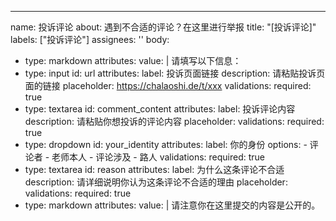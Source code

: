 ---
name: 投诉评论
about: 遇到不合适的评论？在这里进行举报
title: "[投诉评论]"
labels: ["投诉评论"]
assignees: ''
body:
  - type: markdown
    attributes:
      value: |
        请填写以下信息：
  - type: input
    id: url
    attributes:
      label: 投诉页面链接
      description: 请粘贴投诉页面的链接
      placeholder: https://chalaoshi.de/t/xxx
    validations:
      required: true
  - type: textarea
    id: comment_content
    attributes:
      label: 投诉评论内容
      description: 请粘贴你想投诉的评论内容
      placeholder: 
    validations:
      required: true
  - type: dropdown
    id: your_identity
    attributes:
      label: 你的身份
      options:
        - 评论者
        - 老师本人
        - 评论涉及
        - 路人
    validations:
      required: true
  - type: textarea
    id: reason
    attributes:
      label: 为什么这条评论不合适
      description: 请详细说明你认为这条评论不合适的理由
      placeholder: 
    validations:
      required: true
  - type: markdown
    attributes:
      value: |
        请注意你在这里提交的内容是公开的。
